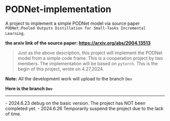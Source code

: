 # PODNet-implementation
A project to implement a simple PODNet model via source paper `PODNet:Pooled Outputs Distillation for Small-Tasks Incremental Learning`.

**the arxiv link of the source paper: https://arxiv.org/abs/2004.13513**

> Just as the above description, this project will implement the PODNet model from a simple code frame. 
> This is a cooperation project by two members.
> The implementation will be based on `pytorch`. 
> This is the begin of this project, wrote on 4.27,2024.


**Note:** All the development work will upload to the branch `Dev`

**Here is the branch `Dev`**

<hr></hr>
- 2024.6.23 debug on the basic version. The project has NOT been completed yet.
- 2024.6.26 Temporarily suspend the project due to the lack of time.


